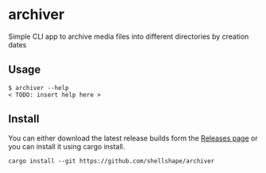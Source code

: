 # archiver

Simple CLI app to archive media files into different directories by creation dates

## Usage

```
$ archiver --help
< TODO: insert help here >
```



## Install

You can either download the latest release builds form the [Releases page](https://github.com/shellshape/archiver/releases) or you can install it using cargo install.
```
cargo install --git https://github.com/shellshape/archiver
```